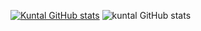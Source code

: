 [![Kuntal GitHub stats](https://github-readme-stats.vercel.app/api?username=Ks-developer007)](https://github.com/Ks-developer007/github-readme-stats)
![kuntal GitHub stats](https://github-readme-stats.vercel.app/api?username=Ks-developer007&show_icons=true&theme=radical)
